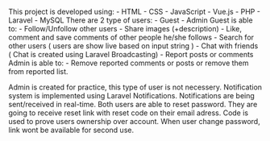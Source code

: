 This project is developed using:
    - HTML
    - CSS
    - JavaScript
    - Vue.js
    - PHP
    - Laravel
    - MySQL
There are 2 type of users:
    - Guest
    - Admin
Guest is able to:
    - Follow/Unfollow other users
    - Share images (+description)
    - Like, comment and save comments of other people he/she follows
    - Search for other users ( users are show live based on input string )
    - Chat with friends ( Chat is created using Laravel Broadcasting)
    - Report posts or comments
Admin is able to:
    - Remove reported comments or posts or remove them from reported list.

Admin is created for practice, this type of user is not necessery.
Notification system is implemented using Laravel Notifications. Notifications are being sent/received in real-time.
Both users are able to reset password. They are going to receive reset link with reset code on their email adress. Code is used to prove users ownership over account. When user change password, link wont be available for second use.
